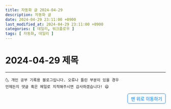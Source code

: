 ```yaml
---
title: 자동화 글 2024-04-29
description: 자동화 글
date: 2024-04-29 23:11:00 +0900
last_modified_at: 2024-04-29 23:11:00 +0900
categories: [ 데일리, 워크플로우 ]
tags: [ 자동화, 데일리 ]
---
```



# 2024-04-29 제목


***
    🌜 개인 공부 기록용 블로그입니다. 오류나 틀린 부분이 있을 경우 
    언제든지 댓글 혹은 메일로 지적해주시면 감사하겠습니다! 😄


<a href="#" style="display: inline-block; padding: 5px 10px; color: #007bff; text-decoration: none; border: 0.5px solid #007bff; border-radius: 5px; float: right;">맨 위로 이동하기</a>
